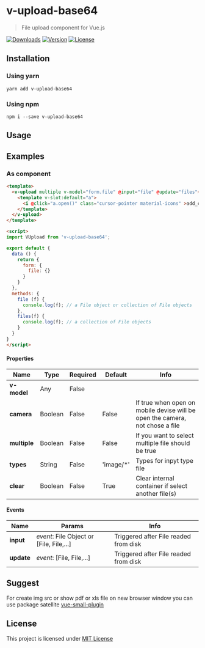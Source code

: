 # v-upload-base64

> File upload component for Vue.js

<p>
  <a href="https://www.npmjs.com/package/v-upload-base64"><img src="https://img.shields.io/npm/dm/v-upload-base64.svg" alt="Downloads"></a>
  <a href="https://www.npmjs.com/package/v-upload-base64"><img src="https://img.shields.io/npm/v/v-upload-base64.svg" alt="Version"></a>
  <a href="https://www.npmjs.com/package/v-upload-base64"><img src="https://img.shields.io/npm/l/v-upload-base64.svg" alt="License"></a>
</p>

## Installation

### Using yarn

`yarn add v-upload-base64`

### Using npm

`npm i --save v-upload-base64`

## Usage

## Examples

### As component

```html
<template>
  <v-upload multiple v-model="form.file" @input="file" @update="files">
    <template v-slot:default="a">
      <i @click="a.open()" class="cursor-pointer material-icons" >add_circle_outline</i>
    </template>
  </v-upload>
</template>

<script>
import VUpload from 'v-upload-base64';

export default {
  data () {
    return {
      form: {
        file: {}
      }
    }
  },
  methods: {
    file (f) {
      console.log(f); // a File object or collection of File objects
    },
    files(f) {
      console.log(f); // a collection of File objects
    }
  }
}
</script>
```

#### Properties

| Name         | Type     | Required | Default   | Info                                                                        |
| -------------| -------- | -------- | ----------| --------------------------------------------------------------------------- |
| **v-model**  | Any      | False    |           |                                                                             |
| **camera**   | Boolean  | False    | False     | If true when open on mobile devise will be open the camera, not chose a file|
| **multiple** | Boolean  | False    | False     | If you want to select multiple file should be true                          |
| **types**    | String   | False    | 'image/*' | Types for inpyt type file                                                   |
| **clear**    | Boolean  | False    | True      | Clear internal container if select another file(s)                          |

#### Events

| Name         | Params                                   | Info                                                                       |
| ------------ | ---------------------------------------- | -------------------------------------------------------------------------- |
| **input**    | _event_: File Object or [File, File,...] | Triggered after File readed from disk              |
| **update**   | _event_: [File, File,...]                | Triggered after File readed from disk              |

## Suggest

For create img src or show pdf or xls file on new browser window you can use package satellite [vue-small-plugin](https://www.npmjs.com/package/vue-small-plugin)

## License

This project is licensed under
[MIT License](http://en.wikipedia.org/wiki/MIT_License)